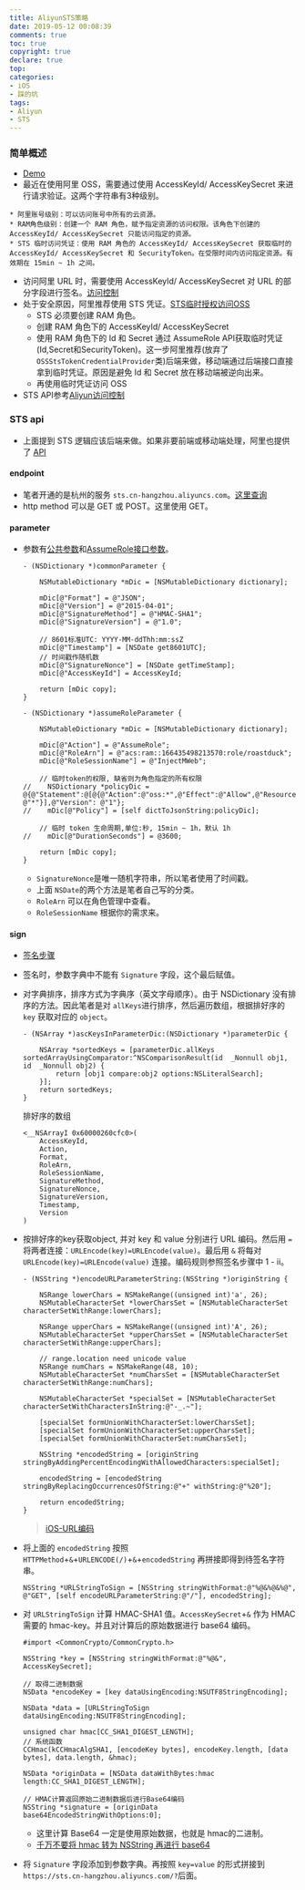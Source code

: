 ```yaml
---
title: AliyunSTS策略
date: 2019-05-12 00:08:39
comments: true
toc: true
copyright: true
declare: true
top:
categories:
- iOS
- 踩的坑
tags:
- Aliyun
- STS
---
```



### 简单概述
* [Demo](https://github.com/roastduckcd/AliyunUploader.git)
* 最近在使用阿里 OSS，需要通过使用 AccessKeyId/ AccessKeySecret 来进行请求验证。这两个字符串有3种级别。
<!--more-->
    * 阿里账号级别：可以访问账号中所有的云资源。
    * RAM角色级别：创建一个 RAM 角色，赋予指定资源的访问权限。该角色下创建的 AccessKeyId/ AccessKeySecret 只能访问指定的资源。
    * STS 临时访问凭证：使用 RAM 角色的 AccessKeyId/ AccessKeySecret 获取临时的 AccessKeyId/ AccessKeySecret 和 SecurityToken。在受限时间内访问指定资源。有效期在 15min ~ 1h 之间。
* 访问阿里 URL 时，需要使用 AccessKeyId/ AccessKeySecret 对 URL 的部分字段进行签名。[访问控制](https://help.aliyun.com/document_detail/31950.html?spm=a2c4g.11186623.6.1138.7559734ccwPv27)
* 处于安全原因，阿里推荐使用 STS 凭证。[STS临时授权访问OSS](https://help.aliyun.com/document_detail/100624.html?spm=5176.10695662.1996646101.searchclickresult.670230bd5sHH06)
    * STS 必须要创建 RAM 角色。
    * 创建 RAM 角色下的 AccessKeyId/ AccessKeySecret
    * 使用 RAM 角色下的 Id 和 Secret 通过 AssumeRole API获取临时凭证(Id,Secret和SecurityToken)。这一步阿里推荐(放弃了 `OSSStsTokenCredentialProvider`类)后端来做，移动端通过后端接口直接拿到临时凭证。原因是避免 Id 和 Secret 放在移动端被逆向出来。
    * 再使用临时凭证访问 OSS
* STS API参考[Aliyun访问控制](https://help.aliyun.com/document_detail/28761.html?spm=a2c4g.11186623.6.703.1c5f3289zht6hs)

### STS api
* 上面提到 STS 逻辑应该后端来做。如果非要前端或移动端处理，阿里也提供了 [API](https://help.aliyun.com/document_detail/28756.html?spm=a2c4g.11186623.6.698.2ac96202twPd7T)

#### endpoint
* 笔者开通的是杭州的服务 `sts.cn-hangzhou.aliyuncs.com`。[这里查询](https://help.aliyun.com/document_detail/66053.html?spm=a2c4g.11186623.6.712.57386a5dIDY2bi)
* http method 可以是 GET 或 POST。这里使用 GET。

#### parameter
* 参数有[公共参数](https://help.aliyun.com/document_detail/28759.html?spm=a2c4g.11186623.6.701.602638dfjhWE9f)和[AssumeRole接口参数](https://help.aliyun.com/document_detail/28763.html?spm=a2c4g.11186623.6.705.73c632894JGarO)。

    ```objc 形成参数字典
    - (NSDictionary *)commonParameter {

        NSMutableDictionary *mDic = [NSMutableDictionary dictionary];
    
        mDic[@"Format"] = @"JSON";
        mDic[@"Version"] = @"2015-04-01";
        mDic[@"SignatureMethod"] = @"HMAC-SHA1";
        mDic[@"SignatureVersion"] = @"1.0";
    
        // 8601标准UTC: YYYY-MM-ddThh:mm:ssZ
        mDic[@"Timestamp"] = [NSDate get8601UTC];
        // 时间戳作随机数
        mDic[@"SignatureNonce"] = [NSDate getTimeStamp];
        mDic[@"AccessKeyId"] = AccessKeyId;
    
        return [mDic copy];
    }
    
    - (NSDictionary *)assumeRoleParameter {

        NSMutableDictionary *mDic = [NSMutableDictionary dictionary];
    
        mDic[@"Action"] = @"AssumeRole";
        mDic[@"RoleArn"] = @"acs:ram::166435498213570:role/roastduck";
        mDic[@"RoleSessionName"] = @"InjectMWeb";
    
        // 临时token的权限, 缺省则为角色指定的所有权限
    //    NSDictionary *policyDic = @{@"Statement":@[@{@"Action":@"oss:*",@"Effect":@"Allow",@"Resource": @"*"}],@"Version": @"1"};
    //    mDic[@"Policy"] = [self dictToJsonString:policyDic];
    
        // 临时 token 生命周期,单位:秒, 15min ~ 1h，默认 1h
    //    mDic[@"DurationSeconds"] = @3600;
    
        return [mDic copy];
    }
    ```
    * `SignatureNonce`是唯一随机字符串，所以笔者使用了时间戳。
    * 上面 `NSDate`的两个方法是笔者自己写的分类。
    * `RoleArn` 可以在角色管理中查看。
    * `RoleSessionName` 根据你的需求来。

#### sign
* [签名步骤](https://help.aliyun.com/document_detail/28761.html?spm=a2c4g.11186623.6.703.780b6d27SsPwg5)
* 签名时，参数字典中不能有 `Signature` 字段，这个最后赋值。
* 对字典排序，排序方式为字典序（英文字母顺序）。由于 NSDictionary 没有排序的方法。因此笔者是对 `allKeys`进行排序，然后遍历数组，根据排好序的 `key` 获取对应的 `object`。

    ```objc 对字典key排序
    - (NSArray *)ascKeysInParameterDic:(NSDictionary *)parameterDic {
    
        NSArray *sortedKeys = [parameterDic.allKeys sortedArrayUsingComparator:^NSComparisonResult(id  _Nonnull obj1, id  _Nonnull obj2) {
            return [obj1 compare:obj2 options:NSLiteralSearch];
        }];
        return sortedKeys;
    }
    ```
    排好序的数组
    ```
    <__NSArrayI 0x60000260cfc0>(
        AccessKeyId,
        Action,
        Format,
        RoleArn,
        RoleSessionName,
        SignatureMethod,
        SignatureNonce,
        SignatureVersion,
        Timestamp,
        Version
    )
    ```
* 按排好序的key获取object, 并对 key 和 value 分别进行 URL 编码。然后用 `=` 将两者连接：`URLEncode(key)=URLEncode(value)`。最后用 `&` 将每对 `URLEncode(key)=URLEncode(value)` 连接。编码规则参照签名步骤中 1 - ii。
    ```objc Ali 指定编码方式
    - (NSString *)encodeURLParameterString:(NSString *)originString {

        NSRange lowerChars = NSMakeRange((unsigned int)'a', 26);
        NSMutableCharacterSet *lowerCharsSet = [NSMutableCharacterSet characterSetWithRange:lowerChars];
    
        NSRange upperChars = NSMakeRange((unsigned int)'A', 26);
        NSMutableCharacterSet *upperCharsSet = [NSMutableCharacterSet characterSetWithRange:upperChars];
    
        // range.location need unicode value
        NSRange numChars = NSMakeRange(48, 10);
        NSMutableCharacterSet *numCharsSet = [NSMutableCharacterSet characterSetWithRange:numChars];
    
        NSMutableCharacterSet *specialSet = [NSMutableCharacterSet characterSetWithCharactersInString:@"-_.~"];
    
        [specialSet formUnionWithCharacterSet:lowerCharsSet];
        [specialSet formUnionWithCharacterSet:upperCharsSet];
        [specialSet formUnionWithCharacterSet:numCharsSet];
    
        NSString *encodedString = [originString stringByAddingPercentEncodingWithAllowedCharacters:specialSet];
    
        encodedString = [encodedString stringByReplacingOccurrencesOfString:@"+" withString:@"%20"];
    
        return encodedString;
    }    
    ```
    > [iOS-URL编码](http://roastduck.xyz/article/iOS-URL编码.html)
    
* 将上面的 `encodedString` 按照 `HTTPMethod`+`&`+`URLENCODE(/)`+`&`+`encodedString` 再拼接即得到待签名字符串。

    ```objc
    NSString *URLStringToSign = [NSString stringWithFormat:@"%@&%@&%@", @"GET", [self encodeURLParameterString:@"/"], encodedString];
    ```
    
* 对 `URLStringToSign` 计算 HMAC-SHA1 值。`AccessKeySecret`+`&` 作为 HMAC 需要的 hmac-key。并且对计算后的原始数据进行 base64 编码。

    ```objc 签名
    #import <CommonCrypto/CommonCrypto.h>
    
    NSString *key = [NSString stringWithFormat:@"%@&", AccessKeySecret];
    
    // 取得二进制数据
    NSData *encodeKey = [key dataUsingEncoding:NSUTF8StringEncoding];
    
    NSData *data = [URLStringToSign dataUsingEncoding:NSUTF8StringEncoding];
    
    unsigned char hmac[CC_SHA1_DIGEST_LENGTH];
    // 系统函数
    CCHmac(kCCHmacAlgSHA1, [encodeKey bytes], encodeKey.length, [data bytes], data.length, &hmac);

    NSData *originData = [NSData dataWithBytes:hmac length:CC_SHA1_DIGEST_LENGTH];
    
    // HMAC计算返回原始二进制数据后进行Base64编码
    NSString *signature = [originData base64EncodedStringWithOptions:0];
    ```
    * 这里计算 Base64 一定是使用原始数据，也就是 hmac的二进制。
    * [千万不要将 hmac 转为 NSString 再进行 base64](http://roastduck.xyz/article/计算hamc再进行base64编码的弯路.html)

* 将 `Signature` 字段添加到参数字典。再按照 `key=value` 的形式拼接到 `https://sts.cn-hangzhou.aliyuncs.com/?`后面。
    
    
